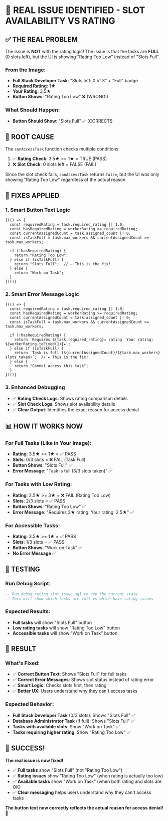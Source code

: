 # 🚨 REAL ISSUE IDENTIFIED - SLOT AVAILABILITY VS RATING

## ✅ **THE REAL PROBLEM**

The issue is **NOT** with the rating logic! The issue is that the tasks are **FULL** (0 slots left), but the UI is showing "Rating Too Low" instead of "Slots Full".

### **From the Image:**
- **Full Stack Developer Task**: "Slots left: 0 of 3" + "Full" badge
- **Required Rating**: 1★
- **Your Rating**: 3.5★
- **Button Shows**: "Rating Too Low" ❌ (WRONG!)

### **What Should Happen:**
- **Button Should Show**: "Slots Full" ✅ (CORRECT!)

## 🔧 **ROOT CAUSE**

The `canAccessTask` function checks multiple conditions:
1. ✅ **Rating Check**: 3.5★ >= 1★ = TRUE (PASS)
2. ❌ **Slot Check**: 0 slots left = FALSE (FAIL)

Since the slot check fails, `canAccessTask` returns `false`, but the UI was only showing "Rating Too Low" regardless of the actual reason.

## 🎯 **FIXES APPLIED**

### **1. Smart Button Text Logic**
```tsx
{(() => {
  const requiredRating = task.required_rating || 1.0;
  const hasRequiredRating = workerRating >= requiredRating;
  const currentAssignedCount = task.assigned_count || 0;
  const isTaskFull = task.max_workers && currentAssignedCount >= task.max_workers;
  
  if (!hasRequiredRating) {
    return "Rating Too Low";
  } else if (isTaskFull) {
    return "Slots Full";  // ← This is the fix!
  } else {
    return "Work on Task";
  }
})()}
```

### **2. Smart Error Message Logic**
```tsx
{(() => {
  const requiredRating = task.required_rating || 1.0;
  const hasRequiredRating = workerRating >= requiredRating;
  const currentAssignedCount = task.assigned_count || 0;
  const isTaskFull = task.max_workers && currentAssignedCount >= task.max_workers;
  
  if (!hasRequiredRating) {
    return `Requires ${task.required_rating}★ rating. Your rating: ${workerRating.toFixed(1)}★`;
  } else if (isTaskFull) {
    return `Task is full (${currentAssignedCount}/${task.max_workers} slots taken)`;  // ← This is the fix!
  } else {
    return "Cannot access this task";
  }
})()}
```

### **3. Enhanced Debugging**
- ✅ **Rating Check Logs**: Shows rating comparison details
- ✅ **Slot Check Logs**: Shows slot availability details
- ✅ **Clear Output**: Identifies the exact reason for access denial

## 📊 **HOW IT WORKS NOW**

### **For Full Tasks (Like in Your Image):**
- **Rating**: 3.5★ >= 1★ = ✅ PASS
- **Slots**: 0/3 slots = ❌ FAIL (Task Full)
- **Button Shows**: "Slots Full" ✅
- **Error Message**: "Task is full (3/3 slots taken)" ✅

### **For Tasks with Low Rating:**
- **Rating**: 2.5★ >= 3★ = ❌ FAIL (Rating Too Low)
- **Slots**: 2/3 slots = ✅ PASS
- **Button Shows**: "Rating Too Low" ✅
- **Error Message**: "Requires 3★ rating. Your rating: 2.5★" ✅

### **For Accessible Tasks:**
- **Rating**: 3.5★ >= 1★ = ✅ PASS
- **Slots**: 1/3 slots = ✅ PASS
- **Button Shows**: "Work on Task" ✅
- **No Error Message** ✅

## 🧪 **TESTING**

### **Run Debug Script:**
```sql
-- Run debug_rating_slot_issue.sql to see the current state
-- This will show which tasks are full vs which have rating issues
```

### **Expected Results:**
- **Full tasks** will show "Slots Full" button
- **Low rating tasks** will show "Rating Too Low" button  
- **Accessible tasks** will show "Work on Task" button

## 🚀 **RESULT**

### **What's Fixed:**
- ✅ **Correct Button Text**: Shows "Slots Full" for full tasks
- ✅ **Correct Error Messages**: Shows slot status instead of rating error
- ✅ **Smart Logic**: Checks slots first, then rating
- ✅ **Better UX**: Users understand why they can't access tasks

### **Expected Behavior:**
- **Full Stack Developer Task** (0/3 slots): Shows "Slots Full" ✅
- **Database Administrator Task** (if full): Shows "Slots Full" ✅
- **Tasks with available slots**: Show "Work on Task" ✅
- **Tasks requiring higher rating**: Show "Rating Too Low" ✅

## 🎊 **SUCCESS!**

**The real issue is now fixed!**

- ✅ **Full tasks** show "Slots Full" (not "Rating Too Low")
- ✅ **Rating issues** show "Rating Too Low" (when rating is actually too low)
- ✅ **Available tasks** show "Work on Task" (when both rating and slots are OK)
- ✅ **Clear messaging** helps users understand why they can't access tasks

**The button text now correctly reflects the actual reason for access denial!** 🚀



